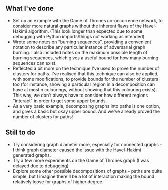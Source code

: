 ## What I've done

* Set up an example with the Game of Thrones co-occurrence network, to consider more natural graphs without the inherent flaws of the Havel-Hakimi algorithm. (This look longer than expected due to some debugging with Python imports/things not working as intended)
* Wrote some notes on "burning sequences", providing a convenient notation to describe any particular instance of adversarial graph burning. I also included notes on the maximum possible length of burning sequences, which gives a useful bound for how many burning sequences can exist.
* Reflected a bit more on the technique I've used to prove the number of clusters for paths. I've realised that this technique can also be applied, with some modifications, to provide bounds for the number of clusters too (for instance, showing a particular region in a decomposition can have at most n colourings, without showing that this colouring exists). This way, we don't always have to consider how different regions "interact" in order to get some upper bounds.
* As a very basic example, decomposing graphs into paths is one option, and gives a basic but okay upper bound. And we've already proved the number of clusters for paths!

## Still to do
* Try considering graph diameter more, especially for connected graphs - I think graph diameter caused the issue with the Havel-Hakimi generated graphs.
* Try a few more experiments on the Game of Thrones graph (I was delayed due to debugging)
* Explore some other possible decompositions of graphs - paths are quite simple, but I imagine there'll be a lot of interaction making the bound relatively loose for graphs of higher degree.